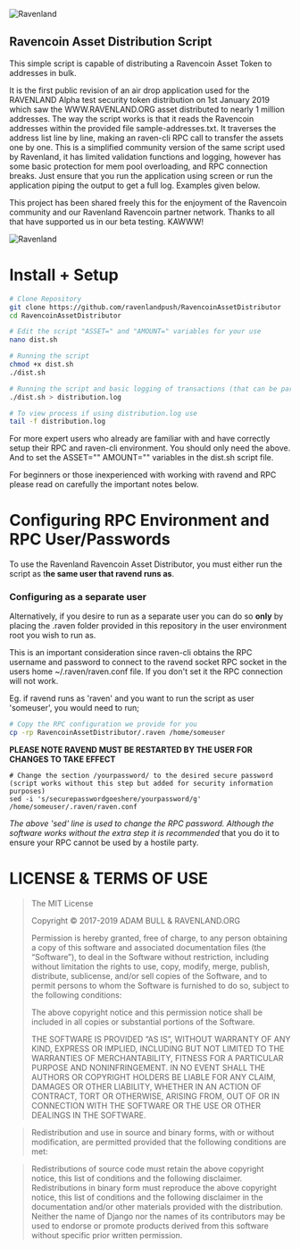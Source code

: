 ![Ravenland](https://ravenland.org/img/ravenland_text_logo.c117b9bb.png)

## Ravencoin Asset Distribution Script

This simple script is capable of distributing a Ravencoin Asset Token to addresses in bulk. 

It is the first public revision of an air drop application used for the RAVENLAND Alpha test security token distribution on 1st January 2019 which saw the WWW.RAVENLAND.ORG asset distributed to nearly 1 million addresses. The way the script works is that it reads the Ravencoin addresses within the provided file sample-addresses.txt. It traverses the address list line by line, making an raven-cli RPC call to transfer the assets one by one. This is a simplified community version of the same script used by Ravenland, it has limited validation functions and logging, however has some basic protection for mem pool overloading, and RPC connection breaks. Just ensure that you run the application using screen or run the application piping the output to get a full log. Examples given below.

This project has been shared freely this for the enjoyment of the Ravencoin community and our Ravenland Ravencoin partner network. Thanks to all that have supported us in our beta testing. KAWWW!

![Ravenland](https://gateway.ravenland.org/ipfs/QmdbBwGgH8fNDvpiatfkmq72Np1zQcz5icY4yoDEuo5n4q)



# Install + Setup 

```bash
# Clone Repository
git clone https://github.com/ravenlandpush/RavencoinAssetDistributor
cd RavencoinAssetDistributor

# Edit the script "ASSET=" and "AMOUNT=" variables for your use
nano dist.sh

# Running the script
chmod +x dist.sh
./dist.sh

# Running the script and basic logging of transactions (that can be parsed / validated later)
./dist.sh > distribution.log

# To view process if using distribution.log use
tail -f distribution.log
```

For more expert users who already are familiar with and have correctly setup their RPC and raven-cli environment. You should only need the above. And to set the ASSET="" AMOUNT="" variables in the dist.sh script file.

For beginners or those inexperienced with working with ravend and RPC please read on carefully the important notes below.

# Configuring RPC Environment and RPC User/Passwords

To use the Ravenland Ravencoin Asset Distributor, you must either run the script as t**he same user that ravend runs as**. 



### Configuring as a separate user

 Alternatively, if you desire to run as a separate user you can do so **only** by placing the .raven folder provided in this repository in the user environment root you wish to run as. 

This is an important consideration since raven-cli obtains the RPC username and password to connect to the ravend socket RPC socket in the users home ~/.raven/raven.conf file. If you don't set it the RPC connection will not work. 

Eg. if ravend runs as 'raven' and you want to run the script as user 'someuser', you would need to run;

```bash
# Copy the RPC configuration we provide for you
cp -rp RavencoinAssetDistributor/.raven /home/someuser
```

**PLEASE NOTE RAVEND MUST BE RESTARTED BY THE USER FOR CHANGES TO TAKE EFFECT**

```
# Change the section /yourpassword/ to the desired secure password (script works without this step but added for security information purposes)
sed -i 's/securepasswordgoeshere/yourpassword/g' /home/someuser/.raven/raven.conf
```

*The above 'sed' line is used to change the RPC password. Although the software works without the extra step it is recommended* that you do it to ensure your RPC cannot be used by a hostile party. 



# LICENSE & TERMS OF USE

> The MIT License
>
> Copyright © 2017-2019 ADAM BULL & RAVENLAND.ORG
>
> Permission is hereby granted, free of charge, to any person obtaining a copy of this software and associated documentation files (the “Software”), to deal in the Software without restriction, including without limitation the rights to use, copy, modify, merge, publish, distribute, sublicense, and/or sell copies of the Software, and to permit persons to whom the Software is furnished to do so, subject to the following conditions:
>
> The above copyright notice and this permission notice shall be included in all copies or substantial portions of the Software.
>
> THE SOFTWARE IS PROVIDED “AS IS”, WITHOUT WARRANTY OF ANY KIND, EXPRESS OR IMPLIED, INCLUDING BUT NOT LIMITED TO THE WARRANTIES OF MERCHANTABILITY, FITNESS FOR A PARTICULAR PURPOSE AND NONINFRINGEMENT. IN NO EVENT SHALL THE AUTHORS OR COPYRIGHT HOLDERS BE LIABLE FOR ANY CLAIM, DAMAGES OR OTHER LIABILITY, WHETHER IN AN ACTION OF CONTRACT, TORT OR OTHERWISE, ARISING FROM, OUT OF OR IN CONNECTION WITH THE SOFTWARE OR THE USE OR OTHER DEALINGS IN THE SOFTWARE.

>Redistribution and use in source and binary forms, with or without modification, are permitted provided that the following conditions are met:

>Redistributions of source code must retain the above copyright notice, this list of conditions and the following disclaimer.
>Redistributions in binary form must reproduce the above copyright notice, this list of conditions and the following disclaimer in the documentation and/or other materials provided with the distribution.
>Neither the name of Django nor the names of its contributors may be used to endorse or promote products derived from this software without specific prior written permission.

